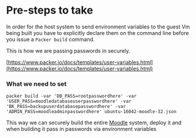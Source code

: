 # Pre-steps to take
In order for the host system to send environment variables to the guest Vm being built you have to explicitly declare them on the command line before you issue a ```Packer build``` command.

This is how we are passing passwords in securely.

[https://www.packer.io/docs/templates/user-variables.html](https://www.packer.io/docs/templates/user-variables.html)

### What we need to set
```packer build -var 'DB_PASS=rootpasswordhere' -var 'USER_PASS=moodledatabaseuserpasswordhere' -var 'BK_PASS=backupuserdatabasepasswordhere' -var 'ADMIN_PASS=moodleadminpasswordhere' ubuntu-16042-moodle-32.json```

This way we can securely build the entire [Moodle](http://moodle.org "Moodle") system, deploy it and when building it pass in passwords via environment variables